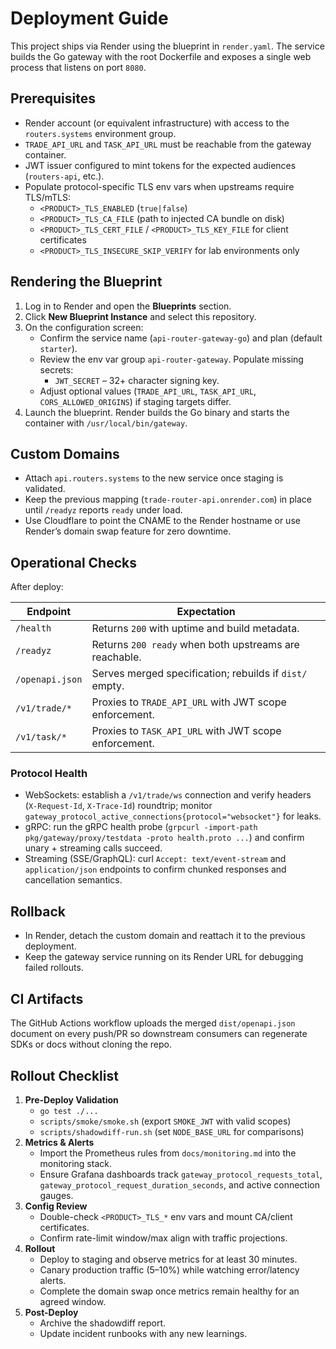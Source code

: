 # Deployment Guide

This project ships via Render using the blueprint in `render.yaml`. The service builds the Go gateway with the root Dockerfile and exposes a single web process that listens on port `8080`.

## Prerequisites

- Render account (or equivalent infrastructure) with access to the `routers.systems` environment group.
- `TRADE_API_URL` and `TASK_API_URL` must be reachable from the gateway container.
- JWT issuer configured to mint tokens for the expected audiences (`routers-api`, etc.).
- Populate protocol-specific TLS env vars when upstreams require TLS/mTLS:
  - `<PRODUCT>_TLS_ENABLED` (`true|false`)
  - `<PRODUCT>_TLS_CA_FILE` (path to injected CA bundle on disk)
  - `<PRODUCT>_TLS_CERT_FILE` / `<PRODUCT>_TLS_KEY_FILE` for client certificates
  - `<PRODUCT>_TLS_INSECURE_SKIP_VERIFY` for lab environments only

## Rendering the Blueprint

1. Log in to Render and open the **Blueprints** section.
2. Click **New Blueprint Instance** and select this repository.
3. On the configuration screen:
   - Confirm the service name (`api-router-gateway-go`) and plan (default `starter`).
   - Review the env var group `api-router-gateway`. Populate missing secrets:
     - `JWT_SECRET` – 32+ character signing key.
   - Adjust optional values (`TRADE_API_URL`, `TASK_API_URL`, `CORS_ALLOWED_ORIGINS`) if staging targets differ.
4. Launch the blueprint. Render builds the Go binary and starts the container with `/usr/local/bin/gateway`.

## Custom Domains

- Attach `api.routers.systems` to the new service once staging is validated.
- Keep the previous mapping (`trade-router-api.onrender.com`) in place until `/readyz` reports `ready` under load.
- Use Cloudflare to point the CNAME to the Render hostname or use Render’s domain swap feature for zero downtime.

## Operational Checks

After deploy:

| Endpoint        | Expectation                                             |
|-----------------|----------------------------------------------------------|
| `/health`       | Returns `200` with uptime and build metadata.            |
| `/readyz`       | Returns `200 ready` when both upstreams are reachable.   |
| `/openapi.json` | Serves merged specification; rebuilds if `dist/` empty.  |
| `/v1/trade/*`   | Proxies to `TRADE_API_URL` with JWT scope enforcement.   |
| `/v1/task/*`    | Proxies to `TASK_API_URL` with JWT scope enforcement.    |

### Protocol Health

- WebSockets: establish a `/v1/trade/ws` connection and verify headers (`X-Request-Id`, `X-Trace-Id`) roundtrip; monitor `gateway_protocol_active_connections{protocol="websocket"}` for leaks.
- gRPC: run the gRPC health probe (`grpcurl -import-path pkg/gateway/proxy/testdata -proto health.proto ...`) and confirm unary + streaming calls succeed.
- Streaming (SSE/GraphQL): curl `Accept: text/event-stream` and `application/json` endpoints to confirm chunked responses and cancellation semantics.

## Rollback

- In Render, detach the custom domain and reattach it to the previous deployment.
- Keep the gateway service running on its Render URL for debugging failed rollouts.

## CI Artifacts

The GitHub Actions workflow uploads the merged `dist/openapi.json` document on every push/PR so downstream consumers can regenerate SDKs or docs without cloning the repo.

## Rollout Checklist

1. **Pre-Deploy Validation**
   - `go test ./...`
   - `scripts/smoke/smoke.sh` (export `SMOKE_JWT` with valid scopes)
   - `scripts/shadowdiff-run.sh` (set `NODE_BASE_URL` for comparisons)
2. **Metrics & Alerts**
   - Import the Prometheus rules from `docs/monitoring.md` into the monitoring stack.
   - Ensure Grafana dashboards track `gateway_protocol_requests_total`, `gateway_protocol_request_duration_seconds`, and active connection gauges.
3. **Config Review**
   - Double-check `<PRODUCT>_TLS_*` env vars and mount CA/client certificates.
   - Confirm rate-limit window/max align with traffic projections.
4. **Rollout**
   - Deploy to staging and observe metrics for at least 30 minutes.
   - Canary production traffic (5–10%) while watching error/latency alerts.
   - Complete the domain swap once metrics remain healthy for an agreed window.
5. **Post-Deploy**
   - Archive the shadowdiff report.
   - Update incident runbooks with any new learnings.
